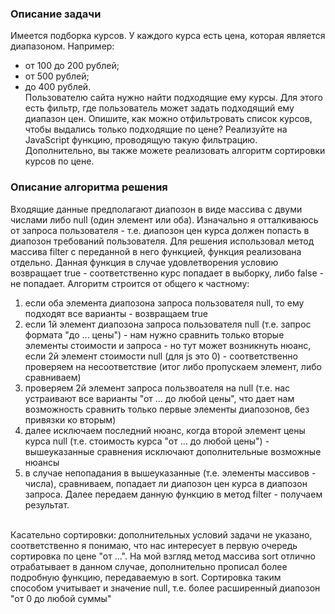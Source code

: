 ### Описание задачи
Имеется подборка курсов. У каждого курса есть цена, которая является диапазоном.
Например:
- от 100 до 200 рублей;
- от 500 рублей;
- до 400 рублей. <br>
Пользователю сайта нужно найти подходящие ему курсы. Для этого есть фильтр, где пользователь может задать подходящий ему диапазон цен.
Опишите, как можно отфильтровать список курсов, чтобы выдались только подходящие по цене? Реализуйте на JavaScript функцию, проводящую такую фильтрацию.
Дополнительно, вы также можете реализовать алгоритм сортировки курсов по цене.

### Описание алгоритма решения
Входящие данные предполагают диапозон в виде массива с двуми числами либо null (один элемент или оба). Изначально я отталкиваюсь от запроса пользователя - т.е. диапозон цен курса должен попасть в диапозон требований пользователя.
Для решения использовал метод массива filter с переданной в него функцией, функция реализована отдельно. Данная функция в случае удовлетворения условию возвращает true - соответственно курс попадает в выборку, либо false - не попадает.
Алгоритм строится от общего к частному:
1) если оба элемента диапозона запроса пользователя null, то ему подходят все варианты - возвращаем true
2) если 1й элемент диапозона запроса пользователя null (т.е. запрос формата "до ... цены") - нам нужно сравнить только вторые элементы стоимости и запроса - но тут может возникнуть нюанс, если 2й элемент стоимости null (для js это 0) - соответственно проверяем на несоответствие (итог либо пропускаем элемент, либо сравниваем)
3) проверяем 2й элемент запроса пользвоателя на null (т.е. нас устраивают все варианты "от ... до любой цены", что дает нам возможность сравнить только первые элементы диапозонов, без привязки ко вторым)
4) далее исключаем последний нюанс, когда второй элемент цены курса null (т.е. стоимость курса "от ... до любой цены") - вышеуказанные сравнения исключают дополнительные возможные нюансы 
5) в случае непопадания в вышеуказанные (т.е. элементы массивов - числа), сравниваем, попадает ли диапозон цен курса в диапозон запроса.
Далее передаем данную функцию в метод filter - получаем результат.
<br>
Касательно сортировки: дополнительных условий задачи не указано, соответственно я понимаю, что нас интересует в первую очередь сортировка по цене "от ...". 
На мой взгляд метод массива sort отлично отрабатывает в данном случае, дополнительно прописал более подробную функцию, передаваемую в sort. Сортировка таким способом учитывает и значение null, т.е. более расширенный диапозон "от 0 до любой суммы"
